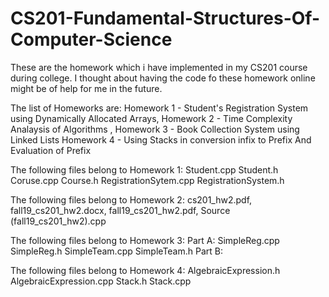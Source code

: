 # CS201-Fundamental-Structures-Of-Computer-Science
These are the homework which i have implemented in my CS201 course during college.
I thought about having the code fo these homework online might be of help for me in the future.


The list of Homeworks are:
Homework 1 - Student's Registration System using Dynamically Allocated Arrays, 
Homework 2 - Time Complexity Analaysis of Algorithms ,
Homework 3 - Book Collection System using Linked Lists
Homework 4 - Using Stacks in conversion infix to Prefix And Evaluation of Prefix


The following files belong to Homework 1:
Student.cpp
Student.h
Coruse.cpp
Course.h
RegistrationSytem.cpp
RegistrationSystem.h

The following files belong to Homework 2:
cs201_hw2.pdf, 
fall19_cs201_hw2.docx, 
fall19_cs201_hw2.pdf, 
Source (fall19_cs201_hw2).cpp

The following files belong to Homework 3:
Part A:
SimpleReg.cpp
SimpleReg.h
SimpleTeam.cpp
SimpleTeam.h
Part B:

The following files belong to Homework 4:
AlgebraicExpression.h
AlgebraicExpression.cpp
Stack.h
Stack.cpp
